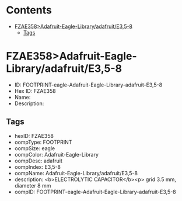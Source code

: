 



Contents
========

* [FZAE358>Adafruit-Eagle-Library/adafruit/E3,5-8](#fzae358adafruit-eagle-libraryadafruite35-8)
	* [Tags](#tags)

# FZAE358>Adafruit-Eagle-Library/adafruit/E3,5-8

- ID: FOOTPRINT-eagle-Adafruit-Eagle-Library-adafruit-E3,5-8
- Hex ID: FZAE358
- Name: 
- Description: 

## Tags

- hexID: FZAE358
- oompType: FOOTPRINT
- oompSize: eagle
- oompColor: Adafruit-Eagle-Library
- oompDesc: adafruit
- oompIndex: E3,5-8
- oompName: Adafruit-Eagle-Library/adafruit/E3,5-8
- description: &lt;b&gt;ELECTROLYTIC CAPACITOR&lt;/b&gt;&lt;p&gt;
grid 3.5 mm, diameter 8 mm
- oompID: FOOTPRINT-eagle-Adafruit-Eagle-Library-adafruit-E3,5-8

